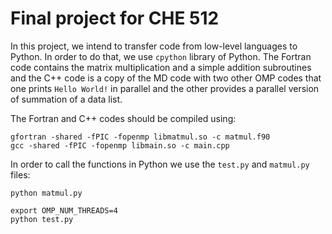 # Final project for CHE 512

In this project, we intend to transfer code from low-level languages to Python. In order to do that, we use `cpython` library of Python. The Fortran code contains the matrix multiplication and a simple addition subroutines and the C++ code is a copy of the MD code with two other OMP codes that one prints `Hello World!` in parallel and the other provides a parallel version of summation of a data list.

The Fortran and C++ codes should be compiled using:

```
gfortran -shared -fPIC -fopenmp libmatmul.so -c matmul.f90
gcc -shared -fPIC -fopenmp libmain.so -c main.cpp
```

In order to call the functions in Python we use the `test.py` and `matmul.py` files:

```
python matmul.py

export OMP_NUM_THREADS=4
python test.py
```




